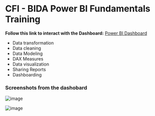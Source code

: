 
# CFI - BIDA Power BI Fundamentals Training 

<!-- Link to my Tableau Link--> 
**Follow this link to interact with the Dashboard:** [Power BI Dashboard](https://kmohamedalie.github.io/Microsoft-Power-BI/)


 -  Data transformation
 -  Data cleaning
 -  Data Modeling
 -  DAX Measures
 -  Data visualization 
 -  Sharing Reports 
 -  Dashboarding

### Screenshots from the dashobard 

![image](https://github.com/Kmohamedalie/Microsoft-Power-BI/assets/63104472/540cfa72-f5a0-43e9-9301-5822eaf3a2ca)


![image](https://github.com/Kmohamedalie/Microsoft-Power-BI/assets/63104472/6589b1e7-1fc9-47a5-8caa-f70d0ef33824)


